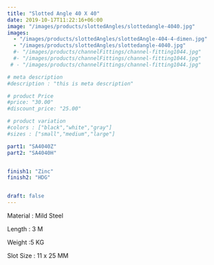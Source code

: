```yaml
---
title: "Slotted Angle 40 X 40"
date: 2019-10-17T11:22:16+06:00
image: "/images/products/slottedAngles/slottedangle-4040.jpg"
images: 
  - "/images/products/slottedAngles/slottedAngle-404-4-dimen.jpg"
  - "/images/products/slottedAngles/slottedangle-4040.jpg"
  #- "/images/products/channelFittings/channel-fitting1044.jpg"
  #- "/images/products/channelFittings/channel-fitting1044.jpg"
 # - "/images/products/channelFittings/channel-fitting1044.jpg"

# meta description
#description : "this is meta description"

# product Price
#price: "30.00"
#discount_price: "25.00"

# product variation
#colors : ["black","white","gray"]
#sizes : ["small","medium","large"]

part1: "SA4040Z"
part2: "SA4040H"


finish1: "Zinc"
finish2: "HDG"


draft: false
---
```


Material : Mild Steel

Length : 3 M

Weight :5 KG

Slot Size : 11 x 25 MM